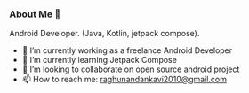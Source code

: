 ### About Me 👋

Android Developer. (Java, Kotlin, jetpack compose).

- 🔭 I’m currently working as a freelance Android Developer
- 🌱 I’m currently learning Jetpack Compose
- 👯 I’m looking to collaborate on open source android project
- 📫 How to reach me: raghunandankavi2010@gmail.com
